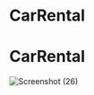 ﻿# CarRental
# CarRental
![Screenshot (26)](https://user-images.githubusercontent.com/100534779/194720778-a097314d-2e1d-4515-abb9-30224da0f441.png)
